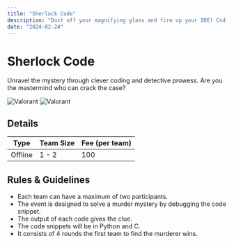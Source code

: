 ```yaml
---
title: "Sherlock Code"
description: "Dust off your magnifying glass and fire up your IDE! Coding Conquest: Where Lines of Code Write Legends!"
date: "2024-02-24"
---
```


# Sherlock Code

Unravel the mystery through clever coding and detective prowess. Are you the mastermind who can crack the case?

<div class="lg:flex">
<img src="/posters/2024/sherlockcode.png" alt="Valorant" class="w-full lg:w-96 mx-auto object-cover" />
<img src="/posters/2024/sherlockcode1.png" alt="Valorant" class="w-full lg:w-96 mx-auto object-cover" />
</div>


## Details

| Type    | Team Size | Fee (per team) |
| ------- | --------- | -------------- |
| Offline | 1 - 2     | 100            |

## Rules & Guidelines

-   Each team can have a maximum of two participants.
-   The event is designed to solve a murder mystery by debugging the code snippet.
-   The output of each code gives the clue.
-   The code snippets will be in Python and C.
-   It consists of 4 rounds the first team to find the murderer wins.

